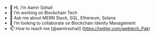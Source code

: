 - 👋 Hi, I’m Aamir Sohail
- 👀 I’m working on Blockchain Tech
- 🌱 Ask me about MERN Stack, SQL, Ethereum, Solana
- 💞️ I’m looking to collaborate on Blockchain Idenity Management
- 📫 How to reach me [@aamirsohail] (https://twitter.com/webtech_Pak)

<!---
assohail/assohail is a ✨ special ✨ repository because its `README.md` (this file) appears on your GitHub profile.
You can click the Preview link to take a look at your changes.
--->
